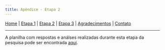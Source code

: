 ```yaml
---
title: Apêndice - Etapa 2
---
```


[Home](/master-degree-dissertation) | [Etapa 1](etapa-1) | [Etapa 2](etapa-2) | [Etapa 3](etapa-3) | [Agradecimentos](agradecimentos) | [Contato](contato)
<hr/>

A planilha com respostas e análses realizadas durante esta etapa da pesquisa pode ser encontrada <a href="https://docs.google.com/spreadsheets/d/1bdRwn5ywFlTL1ehNRKWo-JUQQnQl1T0ilxM6xCki5nw/edit?usp=sharing" target="_blank">aqui</a>.